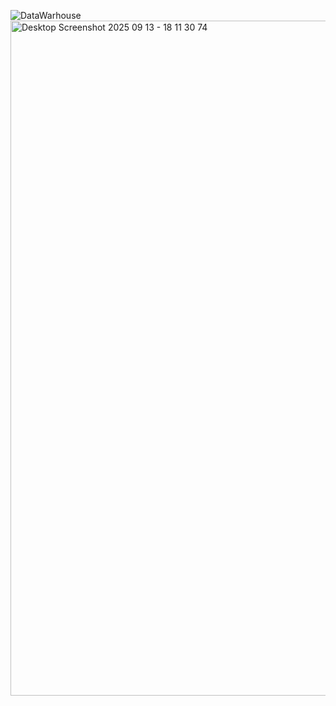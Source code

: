 ![DataWarhouse](https://github.com/user-attachments/assets/b833afbb-befd-433c-90e0-318f9d2b0222)
<img width="1920" height="1080" alt="Desktop Screenshot 2025 09 13 - 18 11 30 74" src="https://github.com/user-attachments/assets/a31d293c-773b-4d5d-9463-44ae5c235636" />

